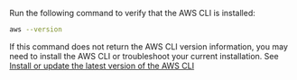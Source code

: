 Run the following command to verify that the AWS CLI is installed:

```bash title="Terminal command"
aws --version
```

If this command does not return the AWS CLI version information, you may need to install the AWS CLI or troubleshoot your current installation. See [Install or update the latest version of the AWS CLI](https://docs.aws.amazon.com/cli/latest/userguide/getting-started-install.html)